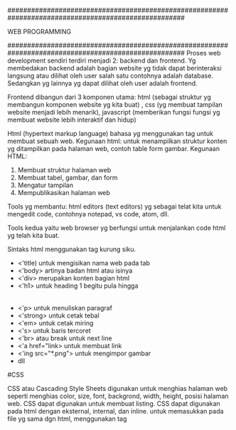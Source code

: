 #####################################################################################################

WEB PROGRAMMING

#####################################################################################################
Proses web development sendiri terdiri menjadi 2: backend dan frontend.
Yg membedakan backend adalah bagian website yg tidak dapat berinteraksi langsung atau dilihat oleh user salah satu contohnya adalah database. Sedangkan yg lainnya yg dapat dilihat oleh user adalah frontend.

Frontend dibangun dari 3 komponen utama: html (sebagai struktur yg membangun komponen website yg kita buat) , css (yg membuat tampilan website menjadi lebih menarik), javascript (memberikan fungsi fungsi yg membuat website lebih interaktif dan hidup)

Html (hypertext markup language) bahasa yg menggunakan tag untuk membuat sebuah web. Kegunaan html: untuk menampilkan struktur konten yg ditampilkan pada halaman web, contoh table form gambar. Kegunaan HTML:
1. Membuat struktur halaman web
2. Membuat tabel, gambar, dan form
3. Mengatur tampilan
4. Mempublikasikan halaman web


Tools yg membantu: html editors (text editors) yg sebagai telat kita untuk mengedit code, contohnya notepad, vs code, atom, dll.

Tools kedua yaitu web browser yg berfungsi untuk menjalankan code html yg telah kita buat. 

Sintaks html menggunakan tag kurung siku.
- <'title) untuk mengisikan nama web pada tab 
- <'body> artinya badan html atau isinya
- <'div> merupakan konten bagian html
- <'h1> untuk heading 1 begitu pula hingga <h6>
- <'p> untuk menuliskan paragraf
- <'strong> untuk cetak tebal
- <'em> untuk cetak miring
- <'s> untuk baris tercoret
- <'br> atau break untuk next line
- <'a href="link> untuk membuat link
- <'ing src="*.png"> untuk mengimpor gambar
- dll


#CSS

CSS atau Cascading Style Sheets digunakan untuk menghias halaman web seperti menghias color, size, font, backgrond, width, height, posisi halaman web. CSS dapat digunakan untuk membuat listing. CSS dapat digunakan pada html dengan eksternal, internal, dan inline. untuk memasukkan pada file yg sama dgn html, menggunakan tag <style> jika file yg berbeda, maka source letak css diimpor pada file html

#####################################################################################################

Web UI Testing 
#####################################################################################################

Merupakan melakukan testing pada web yg telah dibuat, qe mwmastikan yg dikerjakan software enginner sudah benar. ui test terpisah dari unit test oleh developer jadi qe tdk tergantung pada desktop yg digunakan developer. toolsnya seperti katalon, cypress, robot framework, testproject, dan serenity bdd. 

#Serenity BDD

merupakan lib opensource yg membantu tester dalam menulis automation advanced test yg leih struktur dan terawat lebih baik yg bisa menghasilkan laporan hasil pengujian yg menarik dan kaya makna. Arsitekturnya yaitu Pages, Steps, Requirements, Tests, Reports, dimana serenity bdd ini open source bdd framework. 

Untuk melakukan automation test, hal pertama yaitu:
1. define requirement, dimana kita membuat story nya dulu.
2. Ketika acceptance criteria kita sudah membuat feature dan scenario maka kita akna mendeskripsikan acceptance criteria di higlevel dan direkam, mengubah feature menjadi scenario.feature.
3. setelah membuat storynya, mengimplement test.
4. apabila di run akan muncul report dari testnya.

#BDD Framework with cucumber

BDD With Jbehave ditulis dalam bahasa java, sayangnya tersedia dalam bahasa java saja. 5 langkah:
1. Write story, dengan plain text agar mudah dipahami. bahasanya gherkin
2. Configure stories
3. Browser interaction
4. Run Stories
5. View Reports

